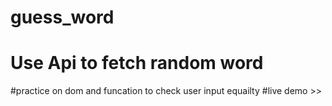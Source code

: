 # guess_word 
# Use Api to fetch random word
#practice on dom and funcation to check user input equailty
#live demo >>
